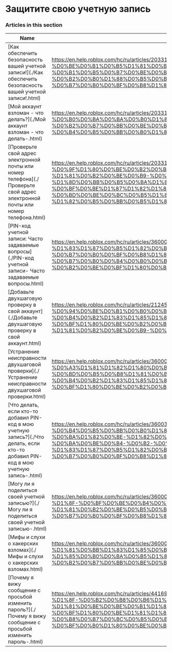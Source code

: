 # Защитите свою учетную запись  
### Articles in this section
Name|URL
-|-
[Как обеспечить безопасность вашей учетной записи!](./Как обеспечить безопасность вашей учетной записи!.html) |https://en.help.roblox.com/hc/ru/articles/203313380-%D0%9A%D0%B0%D0%BA-%D0%BE%D0%B1%D0%B5%D1%81%D0%BF%D0%B5%D1%87%D0%B8%D1%82%D1%8C-%D0%B1%D0%B5%D0%B7%D0%BE%D0%BF%D0%B0%D1%81%D0%BD%D0%BE%D1%81%D1%82%D1%8C-%D0%B2%D0%B0%D1%88%D0%B5%D0%B9-%D1%83%D1%87%D0%B5%D1%82%D0%BD%D0%BE%D0%B9-%D0%B7%D0%B0%D0%BF%D0%B8%D1%81%D0%B8-
[Мой аккаунт взломан - что делать?](./Мой аккаунт взломан - что делать-.html) |https://en.help.roblox.com/hc/ru/articles/203313390-%D0%9C%D0%BE%D0%B9-%D0%B0%D0%BA%D0%BA%D0%B0%D1%83%D0%BD%D1%82-%D0%B2%D0%B7%D0%BB%D0%BE%D0%BC%D0%B0%D0%BD-%D1%87%D1%82%D0%BE-%D0%B4%D0%B5%D0%BB%D0%B0%D1%82%D1%8C-
[Проверьте свой адрес электронной почты или номер телефона](./Проверьте свой адрес электронной почты или номер телефона.html) |https://en.help.roblox.com/hc/ru/articles/203313350-%D0%9F%D1%80%D0%BE%D0%B2%D0%B5%D1%80%D1%8C%D1%82%D0%B5-%D1%81%D0%B2%D0%BE%D0%B9-%D0%B0%D0%B4%D1%80%D0%B5%D1%81-%D1%8D%D0%BB%D0%B5%D0%BA%D1%82%D1%80%D0%BE%D0%BD%D0%BD%D0%BE%D0%B9-%D0%BF%D0%BE%D1%87%D1%82%D1%8B-%D0%B8%D0%BB%D0%B8-%D0%BD%D0%BE%D0%BC%D0%B5%D1%80-%D1%82%D0%B5%D0%BB%D0%B5%D1%84%D0%BE%D0%BD%D0%B0
[PIN-код учетной записи: Часто задаваемые вопросы](./PIN-код учетной записи- Часто задаваемые вопросы.html) |https://en.help.roblox.com/hc/ru/articles/360000239523-PIN-%D0%BA%D0%BE%D0%B4-%D1%83%D1%87%D0%B5%D1%82%D0%BD%D0%BE%D0%B9-%D0%B7%D0%B0%D0%BF%D0%B8%D1%81%D0%B8-%D0%A7%D0%B0%D1%81%D1%82%D0%BE-%D0%B7%D0%B0%D0%B4%D0%B0%D0%B2%D0%B0%D0%B5%D0%BC%D1%8B%D0%B5-%D0%B2%D0%BE%D0%BF%D1%80%D0%BE%D1%81%D1%8B
[Добавьте двухшаговую проверку в свой аккаунт](./Добавьте двухшаговую проверку в свой аккаунт.html) |https://en.help.roblox.com/hc/ru/articles/212459863-%D0%94%D0%BE%D0%B1%D0%B0%D0%B2%D1%8C%D1%82%D0%B5-%D0%B4%D0%B2%D1%83%D1%85%D1%88%D0%B0%D0%B3%D0%BE%D0%B2%D1%83%D1%8E-%D0%BF%D1%80%D0%BE%D0%B2%D0%B5%D1%80%D0%BA%D1%83-%D0%B2-%D1%81%D0%B2%D0%BE%D0%B9-%D0%B0%D0%BA%D0%BA%D0%B0%D1%83%D0%BD%D1%82
[Устранение неисправности двухшаговой проверки](./Устранение неисправности двухшаговой проверки.html) |https://en.help.roblox.com/hc/ru/articles/360000350706-%D0%A3%D1%81%D1%82%D1%80%D0%B0%D0%BD%D0%B5%D0%BD%D0%B8%D0%B5-%D0%BD%D0%B5%D0%B8%D1%81%D0%BF%D1%80%D0%B0%D0%B2%D0%BD%D0%BE%D1%81%D1%82%D0%B8-%D0%B4%D0%B2%D1%83%D1%85%D1%88%D0%B0%D0%B3%D0%BE%D0%B2%D0%BE%D0%B9-%D0%BF%D1%80%D0%BE%D0%B2%D0%B5%D1%80%D0%BA%D0%B8
[Что делать, если кто-то добавил PIN-код в мою учетную запись?](./Что делать, если кто-то добавил PIN-код в мою учетную запись-.html) |https://en.help.roblox.com/hc/ru/articles/360031316752-%D0%A7%D1%82%D0%BE-%D0%B4%D0%B5%D0%BB%D0%B0%D1%82%D1%8C-%D0%B5%D1%81%D0%BB%D0%B8-%D0%BA%D1%82%D0%BE-%D1%82%D0%BE-%D0%B4%D0%BE%D0%B1%D0%B0%D0%B2%D0%B8%D0%BB-PIN-%D0%BA%D0%BE%D0%B4-%D0%B2-%D0%BC%D0%BE%D1%8E-%D1%83%D1%87%D0%B5%D1%82%D0%BD%D1%83%D1%8E-%D0%B7%D0%B0%D0%BF%D0%B8%D1%81%D1%8C-
[Могу ли я поделиться своей учетной записью?](./Могу ли я поделиться своей учетной записью-.html) |https://en.help.roblox.com/hc/ru/articles/360000236103-%D0%9C%D0%BE%D0%B3%D1%83-%D0%BB%D0%B8-%D1%8F-%D0%BF%D0%BE%D0%B4%D0%B5%D0%BB%D0%B8%D1%82%D1%8C%D1%81%D1%8F-%D1%81%D0%B2%D0%BE%D0%B5%D0%B9-%D1%83%D1%87%D0%B5%D1%82%D0%BD%D0%BE%D0%B9-%D0%B7%D0%B0%D0%BF%D0%B8%D1%81%D1%8C%D1%8E-
[Мифы и слухи о хакерских взломах](./Мифы и слухи о хакерских взломах.html) |https://en.help.roblox.com/hc/ru/articles/360000240346-%D0%9C%D0%B8%D1%84%D1%8B-%D0%B8-%D1%81%D0%BB%D1%83%D1%85%D0%B8-%D0%BE-%D1%85%D0%B0%D0%BA%D0%B5%D1%80%D1%81%D0%BA%D0%B8%D1%85-%D0%B2%D0%B7%D0%BB%D0%BE%D0%BC%D0%B0%D1%85
[Почему я вижу сообщение с просьбой изменить пароль?](./Почему я вижу сообщение с просьбой изменить пароль-.html) |https://en.help.roblox.com/hc/ru/articles/4416940180500-%D0%9F%D0%BE%D1%87%D0%B5%D0%BC%D1%83-%D1%8F-%D0%B2%D0%B8%D0%B6%D1%83-%D1%81%D0%BE%D0%BE%D0%B1%D1%89%D0%B5%D0%BD%D0%B8%D0%B5-%D1%81-%D0%BF%D1%80%D0%BE%D1%81%D1%8C%D0%B1%D0%BE%D0%B9-%D0%B8%D0%B7%D0%BC%D0%B5%D0%BD%D0%B8%D1%82%D1%8C-%D0%BF%D0%B0%D1%80%D0%BE%D0%BB%D1%8C-